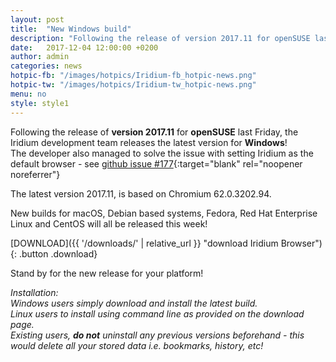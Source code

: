 ```yaml
---
layout: post
title:  "New Windows build"
description: "Following the release of version 2017.11 for openSUSE last Friday, the Iridium development team releases the latest version for Windows!"
date:   2017-12-04 12:00:00 +0200
author:	admin
categories: news
hotpic-fb: "/images/hotpics/Iridium-fb_hotpic-news.png"
hotpic-tw: "/images/hotpics/Iridium-tw_hotpic-news.png"
menu: no
style: style1
---
```


Following the release of **version 2017.11** for **openSUSE** last Friday, the Iridium development team releases the latest version for **Windows**!    
The developer also managed to solve the issue with setting Iridium as the default browser - see [github issue #177](https://github.com/iridium-browser/tracker/issues/177 "see github issue #177"){:target="blank" rel="noopener noreferrer"}   
<!--break-->       
The latest version 2017.11, is based on Chromium 62.0.3202.94.     
     
New builds for macOS, Debian based systems, Fedora, Red Hat Enterprise Linux and CentOS will all be released this week!     

[DOWNLOAD]({{ '/downloads/' | relative_url }} "download Iridium Browser"){: .button .download}     
	  
Stand by for the new release for your platform!   
      
*Installation:    
Windows users simply download and install the latest build.     
Linux users to install using command line as provided on the download page.     
Existing users, **do not** uninstall any previous versions beforehand - this would delete all your stored data i.e. bookmarks, history, etc!*
